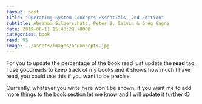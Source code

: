 ```yaml
---
layout: post
title: "Operating System Concepts Essentials, 2nd Edition"
subtitle: Abraham Silberschatz, Peter B. Galvin & Greg Gagne
date: 2019-08-11 15:46:28 +0000
categories: book
read: 95
image: ../assets/images/osConcepts.jpg
---
```


For you to update the percentage of the book read just update the **read** tag, I use goodreads to keep track of my books and it shows how much I have read, you could use this if you want to be precise.

Currently, whatever you write here won't be shown, if you want me to add more things to the book section let me know and I will update it further :D
